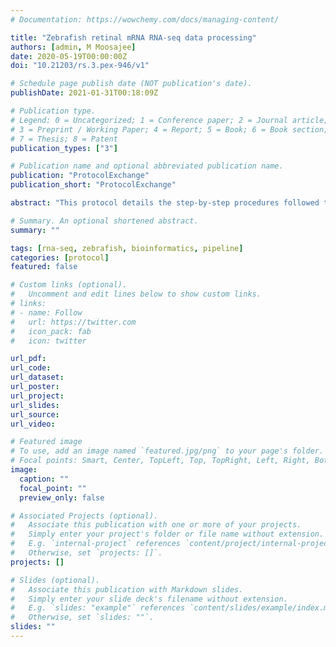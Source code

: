 ```yaml
---
# Documentation: https://wowchemy.com/docs/managing-content/

title: "Zebrafish retinal mRNA RNA-seq data processing"
authors: [admin, M Moosajee]
date: 2020-05-19T00:00:00Z
doi: "10.21203/rs.3.pex-946/v1"

# Schedule page publish date (NOT publication's date).
publishDate: 2021-01-31T00:18:09Z

# Publication type.
# Legend: 0 = Uncategorized; 1 = Conference paper; 2 = Journal article;
# 3 = Preprint / Working Paper; 4 = Report; 5 = Book; 6 = Book section;
# 7 = Thesis; 8 = Patent
publication_types: ["3"]

# Publication name and optional abbreviated publication name.
publication: "ProtocolExchange"
publication_short: "ProtocolExchange"

abstract: "This protocol details the step-by-step procedures followed to process zebrafish retinal mRNA sequencing data generated by the SMARTSeq2 library preparation protocols in the manuscript Richardson <i>et al</i> 2019"

# Summary. An optional shortened abstract.
summary: ""

tags: [rna-seq, zebrafish, bioinformatics, pipeline]
categories: [protocol]
featured: false

# Custom links (optional).
#   Uncomment and edit lines below to show custom links.
# links:
# - name: Follow
#   url: https://twitter.com
#   icon_pack: fab
#   icon: twitter

url_pdf:
url_code:
url_dataset:
url_poster:
url_project:
url_slides:
url_source:
url_video:

# Featured image
# To use, add an image named `featured.jpg/png` to your page's folder. 
# Focal points: Smart, Center, TopLeft, Top, TopRight, Left, Right, BottomLeft, Bottom, BottomRight.
image:
  caption: ""
  focal_point: ""
  preview_only: false

# Associated Projects (optional).
#   Associate this publication with one or more of your projects.
#   Simply enter your project's folder or file name without extension.
#   E.g. `internal-project` references `content/project/internal-project/index.md`.
#   Otherwise, set `projects: []`.
projects: []

# Slides (optional).
#   Associate this publication with Markdown slides.
#   Simply enter your slide deck's filename without extension.
#   E.g. `slides: "example"` references `content/slides/example/index.md`.
#   Otherwise, set `slides: ""`.
slides: ""
---
```

